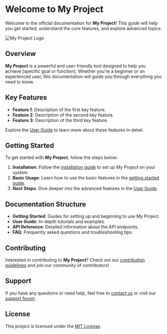 # Welcome to My Project

Welcome to the official documentation for **My Project**! This guide will help you get started, understand the core features, and explore advanced topics.

![My Project Logo](images/logo.png)

## Overview

**My Project** is a powerful and user-friendly tool designed to help you achieve [specific goal or function]. Whether you're a beginner or an experienced user, this documentation will guide you through everything you need to know.

## Key Features

- **Feature 1**: Description of the first key feature.
- **Feature 2**: Description of the second key feature.
- **Feature 3**: Description of the third key feature.

Explore the [User Guide](user-guide/overview.md) to learn more about these features in detail.

## Getting Started

To get started with **My Project**, follow the steps below:

1. **Installation**: Follow the [installation guide](getting-started/installation.md) to set up My Project on your system.
2. **Basic Usage**: Learn how to use the basic features in the [getting started guide](getting-started/introduction.md).
3. **Next Steps**: Dive deeper into the advanced features in the [User Guide](user-guide/overview.md).

## Documentation Structure

- **Getting Started**: Guides for setting up and beginning to use My Project.
- **User Guide**: In-depth tutorials and examples.
- **API Reference**: Detailed information about the API endpoints.
- **FAQ**: Frequently asked questions and troubleshooting tips.

## Contributing

Interested in contributing to **My Project**? Check out our [contribution guidelines](about/contributing.md) and join our community of contributors!

## Support

If you have any questions or need help, feel free to [contact us](about/contact.md) or visit our [support forum](https://example.com/forum).

## License

This project is licensed under the [MIT License](about/license.md).


